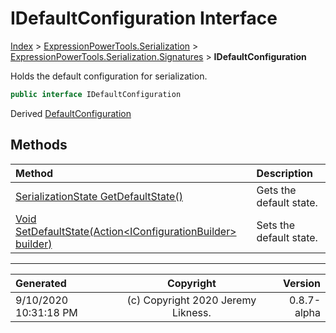 ﻿# IDefaultConfiguration Interface

[Index](../index.md) > [ExpressionPowerTools.Serialization](ExpressionPowerTools.Serialization.a.md) > [ExpressionPowerTools.Serialization.Signatures](ExpressionPowerTools.Serialization.Signatures.n.md) > **IDefaultConfiguration**

Holds the default configuration for serialization.

```csharp
public interface IDefaultConfiguration
```

Derived  [DefaultConfiguration](ExpressionPowerTools.Serialization.Configuration.DefaultConfiguration.cs.md) 

## Methods

| Method | Description |
| :-- | :-- |
| [SerializationState GetDefaultState()](ExpressionPowerTools.Serialization.Signatures.IDefaultConfiguration.GetDefaultState.m.md) | Gets the default state. |
| [Void SetDefaultState(Action&lt;IConfigurationBuilder> builder)](ExpressionPowerTools.Serialization.Signatures.IDefaultConfiguration.SetDefaultState.m.md) | Sets the default state. |

---

| Generated | Copyright | Version |
| :-- | :-: | --: |
| 9/10/2020 10:31:18 PM | (c) Copyright 2020 Jeremy Likness. | 0.8.7-alpha |
